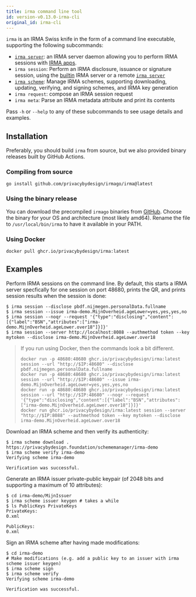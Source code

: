 ```yaml
---
title: irma command line tool
id: version-v0.13.0-irma-cli
original_id: irma-cli
---
```


`irma` is an IRMA Swiss knife in the form of a command line executable, supporting the following subcommands:

* [`irma server`](irma-server.md): an IRMA server daemon allowing you to perform IRMA sessions with [IRMA apps](irma-app.md).
* `irma session`: Perform an IRMA disclosure, issuance or signature session, using the [builtin](irma-server-lib.md) IRMA server or a remote [`irma server`](irma-server.md)
* [`irma scheme`](schemes.md#updating-and-signing-schemes-with-irma): Manage IRMA schemes, supporting downloading, updating, verifying, and signing schemes, and IRMA key generation
* `irma request`: compose an IRMA session request
* `irma meta`: Parse an IRMA metadata attribute and print its contents

Pass `-h` or `--help` to any of these subcommands to see usage details and examples.

## Installation

Preferably, you should build `irma` from source, but we also provided binary releases built by GitHub Actions.

### Compiling from source

```shell
go install github.com/privacybydesign/irmago/irma@latest
```

### Using the binary release

You can download the precompiled `irmago` binaries from [GitHub](https://github.com/privacybydesign/irmago/releases/latest). Choose the binary for your OS and architecture (most likely amd64). Rename the file to `/usr/local/bin/irma` to have it available in your PATH.

### Using Docker

```shell
docker pull ghcr.io/privacybydesign/irma:latest
```

## Examples

Perform IRMA sessions on the command line. By default, this starts a IRMA server specfically for one session on port 48680, prints the QR, and prints session results when the session is done:
```shell
$ irma session --disclose pbdf.nijmegen.personalData.fullname
$ irma session --issue irma-demo.MijnOverheid.ageLower=yes,yes,yes,no
$ irma session --noqr --request '{"type":"disclosing","content":[{"label":"BSN","attributes":["irma-demo.MijnOverheid.ageLower.over18"]}]}'
$ irma session --server http://localhost:8088 --authmethod token --key mytoken --disclose irma-demo.MijnOverheid.ageLower.over18
```

> If you run using Docker, then the commands look a bit different.
> ```shell
> docker run -p 48680:48680 ghcr.io/privacybydesign/irma:latest session --url "http://$IP:48680" --disclose pbdf.nijmegen.personalData.fullname
> docker run -p 48680:48680 ghcr.io/privacybydesign/irma:latest session --url "http://$IP:48680" --issue irma-demo.MijnOverheid.ageLower=yes,yes,yes,no
> docker run -p 48680:48680 ghcr.io/privacybydesign/irma:latest session --url "http://$IP:48680" --noqr --request '{"type":"disclosing","content":[{"label":"BSN","attributes":["irma-demo.MijnOverheid.ageLower.over18"]}]}'
> docker run ghcr.io/privacybydesign/irma:latest session --server "http://$IP:8088" --authmethod token --key mytoken --disclose irma-demo.MijnOverheid.ageLower.over18
> ```

Download an IRMA scheme and then verify its authenticity:
```shell
$ irma scheme download . https://privacybydesign.foundation/schememanager/irma-demo
$ irma scheme verify irma-demo
Verifying scheme irma-demo

Verification was successful.
```

Generate an IRMA issuer private-public keypair (of 2048 bits and supporting a maximum of 10 attributes):
```shell
$ cd irma-demo/MijnIssuer
$ irma scheme issuer keygen # takes a while
$ ls PublicKeys PrivateKeys
PrivateKeys:
0.xml

PublicKeys:
0.xml
```

Sign an IRMA scheme after having made modifications:
```shell
$ cd irma-demo
# Make modifications (e.g. add a public key to an issuer with irma scheme issuer keygen)
$ irma scheme sign
$ irma scheme verify
Verifying scheme irma-demo

Verification was successful.
```
